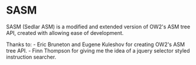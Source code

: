 SASM
====

SASM (Sedlar ASM) is a modified and extended version of OW2's ASM tree API, created with allowing ease of development.

Thanks to:
    - Eric Bruneton and Eugene Kuleshov for creating OW2's ASM tree API.
    - Finn Thompson for giving me the idea of a jquery selector styled instruction searcher.